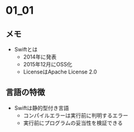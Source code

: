 # 01_01

## メモ

- Swiftとは
  - 2014年に発表
  - 2015年12月にOSS化
  - LicenseはApache License 2.0

## 言語の特徴

- Swiftは静的型付き言語
  - コンパイルエラーは実行前に判明するエラー
  - 実行前にプログラムの妥当性を検証できる
